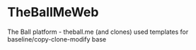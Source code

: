 TheBallMeWeb
============

The Ball platform - theball.me (and clones) used templates for baseline/copy-clone-modify base
